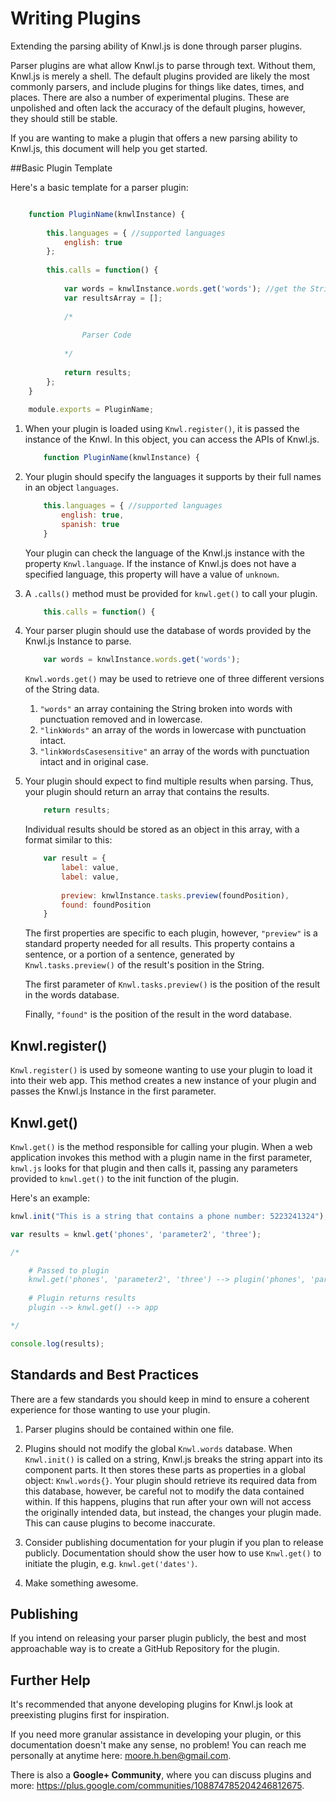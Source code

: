 # Writing Plugins

Extending the parsing ability of Knwl.js is done through parser plugins.

Parser plugins are what allow Knwl.js to parse through text. Without them, Knwl.js is merely a shell.
The default plugins provided are likely the most commonly parsers, and include plugins for things like dates, times, and places. There are
also a number of experimental plugins. These are unpolished and often lack the accuracy of the default plugins, however,
they should still be stable.

If you are wanting to make a plugin that offers a new parsing ability to Knwl.js, this document will help you get started.

##Basic Plugin Template

Here's a basic template for a parser plugin:

```javascript

	function PluginName(knwlInstance) {
		
		this.languages = { //supported languages
			english: true	
		};
		
		this.calls = function() {
			
			var words = knwlInstance.words.get('words'); //get the String as an array of words
			var resultsArray = [];
			
			/*
				
				Parser Code
			
			*/
			
		    return results;
		};
	}
	
	module.exports = PluginName;


```

1. When your plugin is loaded using ```Knwl.register()```, it is passed the instance of the Knwl. In this object, you can access the APIs of Knwl.js.

	```javascript
		function PluginName(knwlInstance) {
	```
2. Your plugin should specify the languages it supports by their full names in an object ```languages```.
	```javascript
		this.languages = { //supported languages
			english: true,
			spanish: true
		}
	```
	Your plugin can check the language of the Knwl.js instance with the property ```Knwl.language```. If the instance of Knwl.js does not have a specified language,
	this property will have a value of ```unknown```.

3. A ```.calls()``` method must be provided for ```knwl.get()``` to call your plugin.
	```javascript
		this.calls = function() {
	```
	
4. Your parser plugin should use the database of words provided by the Knwl.js Instance to parse.
	```javascript
		var words = knwlInstance.words.get('words');
	```
	```Knwl.words.get()``` may be used to retrieve one of three different versions of the String data.
	1. ```"words"``` an array containing the String broken into words with punctuation removed and in lowercase.
	2. ```"linkWords"``` an array of the words in lowercase with punctuation intact.
	3. ```"linkWordsCasesensitive"``` an array of the words with punctuation intact and in original case.
	
5. Your plugin should expect to find multiple results when parsing. Thus, your plugin should return an array that contains the results.
	```javascript
		return results;
	```
	
	Individual results should be stored as an object in this array, with a format similar to this:
	```javascript
		var result = {
			label: value,
			label: value,
			
			preview: knwlInstance.tasks.preview(foundPosition),
			found: foundPosition
		}
	```
	
	The first properties are specific to each plugin, however, ```"preview"``` is
	a standard property needed for all results. This property contains a sentence, or a portion of a sentence,
	generated by ```Knwl.tasks.preview()``` of the result's position in the String. 
	
	The first parameter of ```Knwl.tasks.preview()``` is the position of the result in the words database.
	
	Finally, ```"found"``` is the position of the result
	in the word database.

## Knwl.register()

```Knwl.register()``` is used by someone wanting to use your plugin to load it into their web app. This method creates a new instance of your plugin and passes the Knwl.js Instance in the first parameter.

## Knwl.get()
```Knwl.get()``` is the method responsible for calling your plugin. When a web application invokes this method with a plugin name in the first parameter,
```knwl.js``` looks for that plugin and then calls it, passing any parameters provided to ```knwl.get()``` to the init function of the plugin.

Here's an example:

```javascript
knwl.init("This is a string that contains a phone number: 5223241324"); //initialized on String

var results = knwl.get('phones', 'parameter2', 'three');

/*

	# Passed to plugin
	knwl.get('phones', 'parameter2', 'three') --> plugin('phones', 'parameter2', 'three')
	
	# Plugin returns results
	plugin --> knwl.get() --> app

*/

console.log(results);

```

## Standards and Best Practices

There are a few standards you should keep in mind to ensure a coherent experience for those wanting to use your plugin.

1. Parser plugins should be contained within one file.

2. Plugins should not modify the global ```Knwl.words``` database.
When ```Knwl.init()``` is called on a string, Knwl.js breaks the string appart into its component parts. It then stores
these parts as properties in a global object: ```Knwl.words{}```. Your plugin should retrieve its required data from
this database, however, be careful not to modify the data contained within. If this happens, plugins that run after your own will
not access the originally intended data, but instead, the changes your plugin made. This can cause plugins to become inaccurate.

3. Consider publishing documentation for your plugin if you plan to release publicly. Documentation should show the user how to use ```Knwl.get()``` to initiate the plugin, e.g. ```knwl.get('dates')```.

4. Make something awesome.

## Publishing

If you intend on releasing your parser plugin publicly, the best and most approachable way is to create a GitHub Repository for the plugin.

## Further Help

 It's recommended that anyone developing plugins for Knwl.js look at preexisting plugins first for inspiration.

If you need more granular assistance in developing your plugin, or this documentation doesn't make any sense, no problem! You can reach me personally at anytime here: moore.h.ben@gmail.com.

There is also a **Google+ Community**, where you can discuss plugins and more: https://plus.google.com/communities/108874785204246812675.
